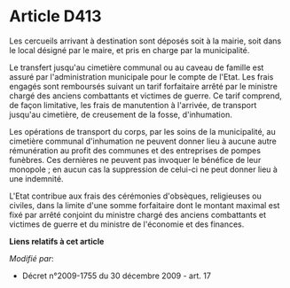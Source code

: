 # Article D413

Les cercueils arrivant à destination sont déposés soit à la mairie, soit dans le local désigné par le maire, et pris en
charge par la municipalité. 

Le transfert jusqu'au cimetière communal ou au caveau de famille est assuré par l'administration municipale pour le compte de
l'Etat. Les frais engagés sont remboursés suivant un tarif forfaitaire arrêté par le       ministre chargé des anciens
combattants et victimes de guerre. Ce tarif comprend, de façon limitative, les frais de manutention à l'arrivée, de transport
jusqu'au cimetière, de creusement de la fosse, d'inhumation. 

Les opérations de transport du corps, par les soins de la municipalité, au cimetière communal d'inhumation ne peuvent donner
lieu à aucune autre rémunération au profit des communes et des entreprises de pompes funèbres. Ces dernières ne peuvent pas
invoquer le bénéfice de leur monopole ; en aucun cas la suppression de celui-ci ne peut donner lieu à une indemnité.

L'Etat contribue aux frais des cérémonies d'obsèques, religieuses ou civiles, dans la limite d'une somme forfaitaire dont le
montant maximal est fixé par arrêté conjoint du       ministre chargé des anciens combattants et victimes de guerre et du
ministre de l'économie et des finances.

**Liens relatifs à cet article**

_Modifié par_:

  - Décret n°2009-1755 du 30 décembre 2009 - art. 17
